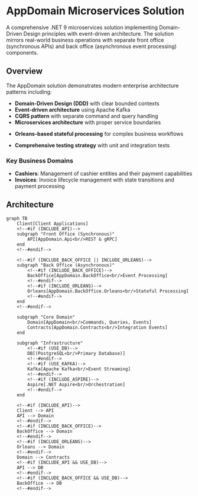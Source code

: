 # AppDomain Microservices Solution

A comprehensive .NET 9 microservices solution implementing Domain-Driven Design principles with event-driven architecture. The solution mirrors real-world business operations with separate front office (synchronous APIs) and back office (asynchronous event processing) components.

## Overview

The AppDomain solution demonstrates modern enterprise architecture patterns including:

-   **Domain-Driven Design (DDD)** with clear bounded contexts
-   **Event-driven architecture** using Apache Kafka
-   **CQRS pattern** with separate command and query handling
-   **Microservices architecture** with proper service boundaries
<!--#if (INCLUDE_ORLEANS)-->
-   **Orleans-based stateful processing** for complex business workflows
<!--#endif-->
-   **Comprehensive testing strategy** with unit and integration tests

<!--#if (!INCLUDE_SAMPLE)-->

### Key Business Domains

-   **Cashiers**: Management of cashier entities and their payment capabilities
-   **Invoices**: Invoice lifecycle management with state transitions and payment processing

<!--#endif-->

## Architecture

```mermaid
graph TB
    Client[Client Applications]
    <!--#if (INCLUDE_API)-->
    subgraph "Front Office (Synchronous)"
        API[AppDomain.Api<br/>REST & gRPC]
    end
    <!--#endif-->

    <!--#if (INCLUDE_BACK_OFFICE || INCLUDE_ORLEANS)-->
    subgraph "Back Office (Asynchronous)"
        <!--#if (INCLUDE_BACK_OFFICE)-->
        BackOffice[AppDomain.BackOffice<br/>Event Processing]
        <!--#endif-->
        <!--#if (INCLUDE_ORLEANS)-->
        Orleans[AppDomain.BackOffice.Orleans<br/>Stateful Processing]
        <!--#endif-->
    end
    <!--#endif-->

    subgraph "Core Domain"
        Domain[AppDomain<br/>Commands, Queries, Events]
        Contracts[AppDomain.Contracts<br/>Integration Events]
    end

    subgraph "Infrastructure"
        <!--#if (USE_DB)-->
        DB[(PostgreSQL<br/>Primary Database)]
        <!--#endif-->
        <!--#if (USE_KAFKA)-->
        Kafka[Apache Kafka<br/>Event Streaming]
        <!--#endif-->
        <!--#if (INCLUDE_ASPIRE)-->
        Aspire[.NET Aspire<br/>Orchestration]
        <!--#endif-->
    end

    <!--#if (INCLUDE_API)-->
    Client --> API
    API --> Domain
    <!--#endif-->
    <!--#if (INCLUDE_BACK_OFFICE)-->
    BackOffice --> Domain
    <!--#endif-->
    <!--#if (INCLUDE_ORLEANS)-->
    Orleans --> Domain
    <!--#endif-->
    Domain --> Contracts
    <!--#if (INCLUDE_API && USE_DB)-->
    API --> DB
    <!--#endif-->
    <!--#if (INCLUDE_BACK_OFFICE && USE_DB)-->
    BackOffice --> DB
    <!--#endif-->
```
